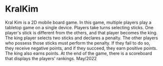 # KralKim
 Kral Kim is a 2D mobile board game. In this game, multiple players play a tabletop game on a single device. Players take turns selecting sticks. One player's stick is different from the others, and that player becomes the king. The king player selects two sticks and declares a penalty. The other players who possess those sticks must perform the penalty. If they fail to do so, they receive negative points, and if they succeed, they earn positive points. The king also earns points. At the end of the game, there is a scoreboard that displays the players' rankings. May/2022

